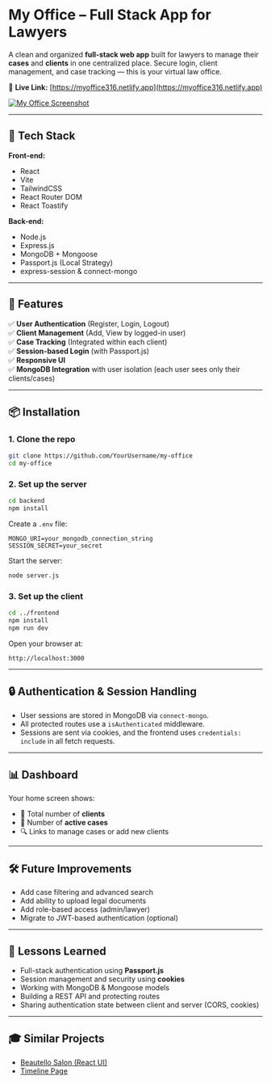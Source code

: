 # My Office – Full Stack App for Lawyers

A clean and organized **full-stack web app** built for lawyers to manage their **cases** and **clients** in one centralized place. Secure login, client management, and case tracking — this is your virtual law office.

🔗 **Live Link:** [https://myoffice316.netlify.app](https://myoffice316.netlify.app)

[![My Office Screenshot](https://res.cloudinary.com/deq0w5tnr/image/upload/v1751296160/2025-06-30-180817-my-office-screenclip_p7gwfc.png)](https://myoffice316.netlify.app/)

---

## 🚀 Tech Stack

**Front-end:**
- React
- Vite
- TailwindCSS
- React Router DOM
- React Toastify

**Back-end:**
- Node.js
- Express.js
- MongoDB + Mongoose
- Passport.js (Local Strategy)
- express-session & connect-mongo

---

## 📁 Features

✅ **User Authentication** (Register, Login, Logout)  
✅ **Client Management** (Add, View by logged-in user)  
✅ **Case Tracking** (Integrated within each client)  
✅ **Session-based Login** (with Passport.js)  
✅ **Responsive UI**  
✅ **MongoDB Integration** with user isolation (each user sees only their clients/cases)

---

## 📦 Installation

### 1. Clone the repo

```bash
git clone https://github.com/YourUsername/my-office
cd my-office
```

### 2. Set up the server

```bash
cd backend
npm install
```

Create a `.env` file:

```
MONGO_URI=your_mongodb_connection_string
SESSION_SECRET=your_secret
```

Start the server:

```bash
node server.js
```

### 3. Set up the client

```bash
cd ../frontend
npm install
npm run dev
```

Open your browser at:

```
http://localhost:3000
```

---

## 🔒 Authentication & Session Handling

- User sessions are stored in MongoDB via `connect-mongo`.
- All protected routes use a `isAuthenticated` middleware.
- Sessions are sent via cookies, and the frontend uses `credentials: include` in all fetch requests.

---

## 📊 Dashboard

Your home screen shows:
- 🔢 Total number of **clients**
- 📂 Number of **active cases**
- 🔍 Links to manage cases or add new clients

---

## 🛠️ Future Improvements

- Add case filtering and advanced search
- Add ability to upload legal documents
- Add role-based access (admin/lawyer)
- Migrate to JWT-based authentication (optional)

---

## 🧠 Lessons Learned

- Full-stack authentication using **Passport.js**
- Session management and security using **cookies**
- Working with MongoDB & Mongoose models
- Building a REST API and protecting routes
- Sharing authentication state between client and server (CORS, cookies)

---

## 🎓 Similar Projects

- [Beautello Salon (React UI)](https://github.com/Mooddex/Beautello-Salon)  
- [Timeline Page](https://github.com/Mooddex/timeline-page)
```

